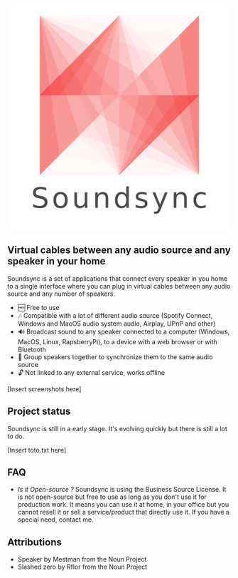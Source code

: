 ![Sounsync logo](./res/logo_transparent.png)

## Virtual cables between any audio source and any speaker in your home

Soundsync is a set of applications that connect every speaker in you home to a single interface where you can plug in virtual cables between any audio source and any number of speakers.

- 🆓 Free to use
- 🎶 Compatible with a lot of different audio source (Spotify Connect, Windows and MacOS audio system audio, Airplay, UPnP and other)
- 🔊 Broadcast sound to any speaker connected to a computer (Windows, MacOS, Linux, RapsberryPi), to a device with a web browser or with Bluetooth
- 🔗 Group speakers together to synchronize them to the same audio source
- 🔓 Not linked to any external service, works offline

[Insert screenshots here]

## Project status

Soundsync is still in a early stage. It's evolving quickly but there is still a lot to do.

[Insert toto.txt here]

## FAQ

- *Is it Open-source ?* Soundsync is using the Business Source License. It is not open-source but free to use as long as you don't use it for production work. It means you can use it at home, in your office but you cannot resell it or sell a service/product that directly use it. If you have a special need, contact me.

## Attributions

- Speaker by Mestman from the Noun Project
- Slashed zero by Rflor from the Noun Project

